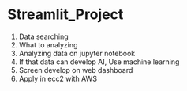 # Streamlit_Project

1. Data searching
2. What to analyzing
3. Analyzing data on jupyter notebook
4. If that data can develop AI, Use machine learning
5. Screen develop on web dashboard
6. Apply in ecc2 with AWS

